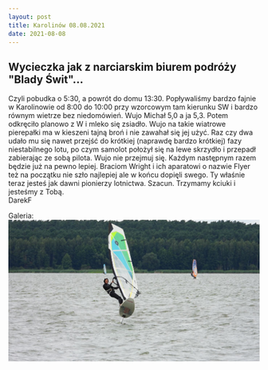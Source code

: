 ```yaml
---
layout: post
title: Karolinów 08.08.2021
date: 2021-08-08
---
```


## Wycieczka jak z narciarskim biurem podróży "Blady Świt"...  

Czyli pobudka o 5:30, a powrót do domu 13:30. Popływaliśmy bardzo fajnie w Karolinowie
od 8:00 do 10:00 przy wzorcowym tam kierunku SW i bardzo równym wietrze bez niedomówień.
Wujo Michał 5,0 a ja 5,3. Potem odkręciło planowo z W i mleko się zsiadło. Wujo na takie
wiatrowe pierepałki ma w kieszeni tajną broń i nie zawahał się jej użyć. Raz czy dwa udało
mu się nawet przejść do krótkiej (naprawdę bardzo krótkiej) fazy niestabilnego lotu,
po czym samolot położył się na lewe skrzydło i przepadł zabierając ze sobą pilota.
Wujo nie przejmuj się. Każdym następnym razem będzie już na pewno lepiej.
Braciom Wright i ich aparatowi o nazwie Flyer też na początku nie szło najlepiej
ale w końcu dopięli swego. Ty właśnie teraz jesteś jak dawni pionierzy lotnictwa.
Szacun. Trzymamy kciuki i jesteśmy z Tobą.  
DarekF

Galeria:  
[![Galeria:](https://raw.githubusercontent.com/naspocie/blog/master/images/2021-08-08-Karolinow/DSCN1830.jpg)](https://photos.google.com/share/AF1QipPDPjdMmU-T0dVapgu-RNjv74NAiOCiY917r0JMfBoyLQoEwZ19redlnSM0ZfO6kA?key=TzM3SDFkUEY5V29nZ05vSFlsZ1MzX2Uwa2I4LWln)  
